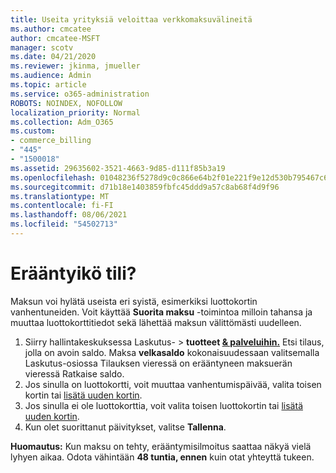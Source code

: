 ```yaml
---
title: Useita yrityksiä veloittaa verkkomaksuvälineitä
ms.author: cmcatee
author: cmcatee-MSFT
manager: scotv
ms.date: 04/21/2020
ms.reviewer: jkinma, jmueller
ms.audience: Admin
ms.topic: article
ms.service: o365-administration
ROBOTS: NOINDEX, NOFOLLOW
localization_priority: Normal
ms.collection: Adm_O365
ms.custom:
- commerce_billing
- "445"
- "1500018"
ms.assetid: 29635602-3521-4663-9d85-d111f85b3a19
ms.openlocfilehash: 01048236f5278d9c0c866e64b2f01e221f9e12d530b795467c638387b111d85e
ms.sourcegitcommit: d71b18e1403859fbfc45ddd9a57c8ab68f4d9f96
ms.translationtype: MT
ms.contentlocale: fi-FI
ms.lasthandoff: 08/06/2021
ms.locfileid: "54502713"
---
```

# <a name="past-due-account"></a>Erääntyikö tili?

Maksun voi hylätä useista eri syistä, esimerkiksi luottokortin vanhentuneiden. Voit käyttää **Suorita maksu** -toimintoa milloin tahansa ja muuttaa luottokorttitiedot sekä lähettää maksun välittömästi uudelleen.

1. Siirry hallintakeskuksessa Laskutus- > **tuotteet [& palveluihin.](https://go.microsoft.com/fwlink/p/?linkid=842054)**
Etsi tilaus, jolla on avoin saldo. Maksa **velkasaldo** kokonaisuudessaan valitsemalla Laskutus-osiossa Tilauksen  vieressä on erääntyneen maksuerän vieressä Ratkaise saldo.
2. Jos sinulla on luottokortti, voit muuttaa vanhentumispäivää, valita toisen kortin tai [lisätä uuden kortin](/microsoft-365/commerce/billing-and-payments/manage-payment-methods).
3. Jos sinulla ei ole luottokorttia, voit valita toisen luottokortin tai [lisätä uuden kortin](/microsoft-365/commerce/billing-and-payments/manage-payment-methods).
4. Kun olet suorittanut päivitykset, valitse **Tallenna**.

**Huomautus:** Kun maksu on tehty, erääntymisilmoitus saattaa näkyä vielä lyhyen aikaa. Odota vähintään **48 tuntia, ennen** kuin otat yhteyttä tukeen.
